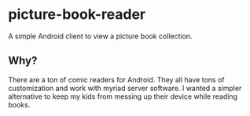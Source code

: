# picture-book-reader

A simple Android client to view a picture book collection.

## Why?

There are a ton of comic readers for Android. They all have tons of customization and work with myriad server software. I wanted a simpler alternative to keep my kids from messing up their device while reading books.